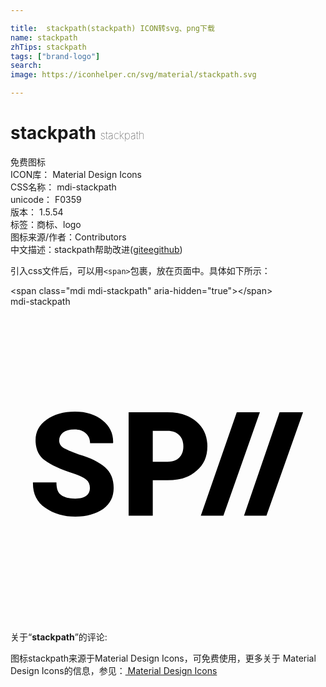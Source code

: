 ```yaml
---

title:  stackpath(stackpath) ICON转svg、png下载
name: stackpath
zhTips: stackpath
tags: ["brand-logo"]
search: 
image: https://iconhelper.cn/svg/material/stackpath.svg

---
```


# stackpath  <small style="font-size: 60%;font-weight: 100">stackpath</small>


<div class="detail-page">
<p>
<span><span class="badge-success badge">免费图标</span> </span>
<br/>
<span>
ICON库：
<span class="badge-secondary badge">Material Design Icons</span> 
</span>
<br/>
<span>
CSS名称：
<span class="badge-secondary badge">mdi-stackpath</span> 
</span>
<br/>
<span>
unicode：
<span class="badge-secondary badge">F0359</span> 
<copy-btn content='F0359' btn-title=""></copy-btn>
<copy-btn :content='String.fromCodePoint(parseInt("F0359", 16))' btn-title="复制U"></copy-btn>
</span>
<br/>
<span>
版本：
<span class="badge-secondary badge">1.5.54</span> 
</span><br/><span>标签：<span class="badge-light badge"><router-link to="/tags/brand-logo.html">商标、logo</router-link></span></span>
<br/>
<span>图标来源/作者：<span class="badge-light badge">Contributors</span></span> 
<br/>
<span class="zh-detail">中文描述：<span class="badge-primary badge">stackpath</span><span class="help-link"><span>帮助改进</span>(<a href="https://gitee.com/liuwave/icon-helper/edit/master/json/material/stackpath.json" target="_blank" rel="noopener noreferrer">gitee</a><a href="https://github.com/liuwave/icon-helper/edit/master/json/material/stackpath.json" target="_blank" rel="noopener noreferrer">github</a></span>)</span><br/>
</p>
</div>
<div class="alert alert-dark">
  <i class="mdi mdi-stackpath mdi-48px"></i>
  <i class="mdi mdi-stackpath mdi-36px"></i>
  <i class="mdi mdi-stackpath mdi-24px"></i>
  <i class="mdi mdi-stackpath mdi-18px"></i>
</div>
<div>
  <p>引入css文件后，可以用<code>&lt;span&gt;</code>包裹，放在页面中。具体如下所示：    
  </p>
  <div class="alert alert-primary" style="font-size: 14px">
    &lt;span class="mdi mdi-stackpath" aria-hidden="true"&gt;&lt;/span&gt;
    <copy-btn content='<span class="mdi mdi-stackpath" aria-hidden="true"></span>'></copy-btn>
  </div>
  <div class="alert alert-secondary">
    <i class="mdi mdi-stackpath"
    style="font-size: 24px"
    aria-hidden="true"></i> mdi-stackpath
    <copy-btn content="mdi-stackpath" btn-title="复制图标名称"></copy-btn>
  </div>
</div>
<div id="svg" class="svg-wrap">
<svg xmlns="http://www.w3.org/2000/svg" viewBox="0 0 24 24"><path d="M4.91 8C4.04 8 3.32 8.2 2.76 8.61C2.19 9 1.91 9.53 1.91 10.19C1.91 10.85 2.15 11.37 2.62 11.72C3.1 12.07 3.82 12.41 4.8 12.72C5.27 12.88 5.6 13.04 5.78 13.19C5.96 13.34 6.05 13.55 6.05 13.83C6.05 14.07 5.96 14.26 5.78 14.41C5.6 14.56 5.32 14.63 4.94 14.63C4.45 14.63 4.09 14.54 3.85 14.35C3.6 14.16 3.5 13.84 3.5 13.39H1.72L1.71 13.42C1.7 14.25 2 14.89 2.66 15.33C3.3 15.78 4.06 16 4.94 16C5.82 16 6.5 15.8 7.06 15.42C7.59 15.03 7.86 14.5 7.86 13.81C7.86 13.14 7.63 12.61 7.19 12.23C6.74 11.84 6.08 11.5 5.2 11.26C4.62 11.05 4.23 10.88 4 10.74C3.81 10.6 3.71 10.42 3.71 10.2C3.71 9.96 3.81 9.76 4 9.6C4.22 9.44 4.5 9.36 4.87 9.36C5.24 9.36 5.53 9.46 5.74 9.65C5.96 9.84 6.07 10.12 6.06 10.41H7.8L7.82 10.37C7.84 9.68 7.57 9.11 7 8.66C6.47 8.22 5.77 8 4.91 8M9 8.05V15.93H10.84V13.23H11.96C12.89 13.23 13.63 13 14.18 12.5C14.73 12.05 15 11.42 15 10.64C15 9.87 14.73 9.25 14.18 8.77C13.63 8.29 12.89 8.05 11.96 8.05H9M17.24 8.05L14.5 15.93H16.22L19 8.05M20.5 8.05L17.79 15.93H19.5L22.29 8.05M10.84 9.46H11.96C12.35 9.46 12.66 9.57 12.86 9.8C13.07 10 13.17 10.31 13.17 10.65C13.17 11 13.07 11.28 12.86 11.5C12.66 11.71 12.35 11.82 11.96 11.82H10.84" /></svg>
</div>
<detail full-name='mdi-stackpath'></detail>
<div class="icon-detail__container">
<p>关于“<b>stackpath</b>”的评论:</p>
</div>
<Vssue title="关于“stackpath”的评论" />    
<div><p>图标stackpath来源于Material Design Icons，可免费使用，更多关于 Material Design Icons的信息，参见：<a target="_blank" href="https://iconhelper.cn/material.html"> Material Design Icons</a>
</p></div>
